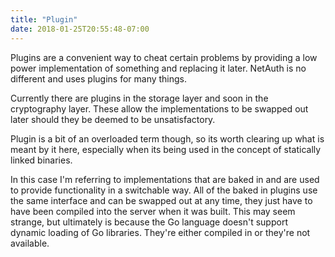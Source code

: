 ```yaml
---
title: "Plugin"
date: 2018-01-25T20:55:48-07:00
---
```


Plugins are a convenient way to cheat certain problems by providing a
low power implementation of something and replacing it later.  NetAuth
is no different and uses plugins for many things.

Currently there are plugins in the storage layer and soon in the
cryptography layer.  These allow the implementations to be swapped out
later should they be deemed to be unsatisfactory.

Plugin is a bit of an overloaded term though, so its worth clearing up
what is meant by it here, especially when its being used in the
concept of statically linked binaries.

In this case I'm referring to implementations that are baked in and
are used to provide functionality in a switchable way.  All of the
baked in plugins use the same interface and can be swapped out at any
time, they just have to have been compiled into the server when it was
built.  This may seem strange, but ultimately is because the Go
language doesn't support dynamic loading of Go libraries.  They're
either compiled in or they're not available.
